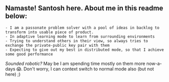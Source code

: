 ## Namaste! Santosh here. About me in this readme below:

```
- I am a passonate problem solver with a pool of ideas in backlog to transform into usable piece of product. 
- In adaptive learning mode to learn from surrounding environments
- Trying to understand others in their view, so always tries to exchange the private-public key pair with them
- Expecting to give out my best in distributed mode, so that I achieve some good performance 
```

*Sounded robotic?*
May be I am spending time mostly on them more now-a-days 😱. Don't worry, I can context switch to normal mode also (but not here) ;)
<!---
SantoshPenjArla/SantoshPenjArla is a ✨ special ✨ repository because its `README.md` (this file) appears on your GitHub profile.
You can click the Preview link to take a look at your changes.
--->
